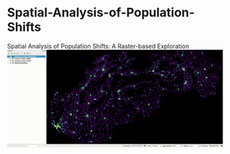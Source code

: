 # Spatial-Analysis-of-Population-Shifts
Spatial Analysis of Population Shifts: A Raster-based Exploration
![Spatial Analysis of Population Shifts: A Raster-based Exploration](spatial_analysis_population_shift.gif)
